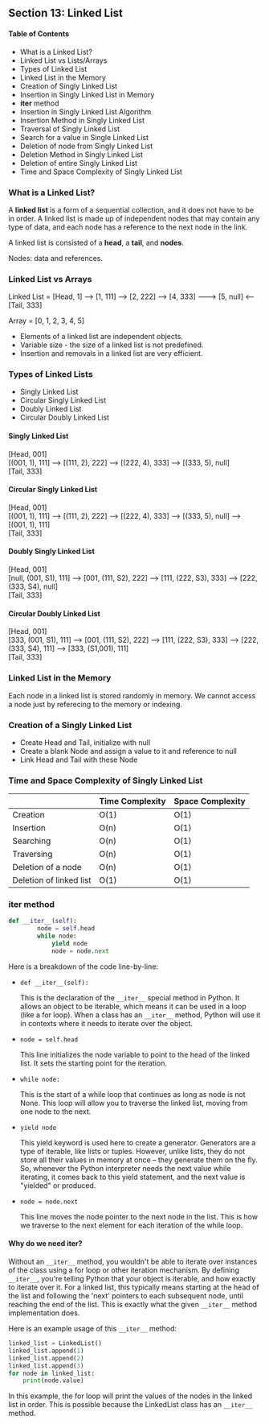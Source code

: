 ## Section 13: Linked List

#### Table of Contents
- What is a Linked List?
- Linked List vs Lists/Arrays
- Types of Linked List
- Linked List in the Memory
- Creation of Singly Linked List
- Insertion in Singly Linked List in Memory
- __iter__ method
- Insertion in Singly Linked List Algorithm
- Insertion Method in Singly Linked List
- Traversal of Singly Linked List
- Search for a value in Single Linked List
- Deletion of node from Singly Linked List
- Deletion Method in Singly Linked List
- Deletion of entire Singly Linked List
- Time and Space Complexity of Singly Linked List



### What is a Linked List?
A **linked list** is a form of a sequential collection, and it does not have to be in order.
A linked list is made up of independent nodes that may contain any type of data, and each 
node has a reference to the next node in the link.

A linked list is consisted of a **head**, a **tail**, and **nodes**.

Nodes: data and references.


### Linked List vs Arrays

Linked List = [Head, 1] --> [1, 111] --> [2, 222] --> [4, 333] ---> [5, null] <-- [Tail, 333]

Array = [0, 1, 2, 3, 4, 5]

- Elements of a linked list are independent objects.
- Variable size - the size of a linked list is not predefined.
- Insertion and removals in a linked list are very efficient.


### Types of Linked Lists
- Singly Linked List
- Circular Singly Linked List
- Doubly Linked List
- Circular Doubly Linked List


#### Singly Linked List
[Head, 001] \
[(001, 1), 111] --> [(111, 2), 222] --> [(222, 4), 333] --> [(333, 5), null] \
[Tail, 333]

#### Circular Singly Linked List
[Head, 001] \
[(001, 1), 111] --> [(111, 2), 222] --> [(222, 4), 333] --> [(333, 5), null] --> [(001, 1), 111] \
[Tail, 333]

#### Doubly Singly Linked List
[Head, 001] \
[null, (001, S1), 111] --> [001, (111, S2), 222] --> [111, (222, S3), 333] --> [222, (333, S4), null] \
[Tail, 333]

#### Circular Doubly Linked List
[Head, 001] \
[333, (001, S1), 111] --> [001, (111, S2), 222] --> [111, (222, S3), 333] --> [222, (333, S4), 111] --> [333, (S1,001), 111] \
[Tail, 333]


### Linked List in the Memory
Each node in a linked list is stored randomly in memory. We cannot access a node just by 
referecing to the memory or indexing.


### Creation of a Singly Linked List
- Create Head and Tail, initialize with null
- Create a blank Node and assign a value to it and reference to null
- Link Head and Tail with these Node


### Time and Space Complexity of Singly Linked List
|                         | Time Complexity  | Space Complexity |
|-------------------------|------------------|------------------|
| Creation                | O(1)             | O(1)             |
| Insertion               | O(n)             | O(1)             |
| Searching               | O(n)             | O(1)             |
| Traversing              | O(n)             | O(1)             |
| Deletion of a node      | O(n)             | O(1)             |
| Deletion of linked list | O(1)             | O(1)             |


### __iter__ method

```python
def __iter__(self):
        node = self.head
        while node:
            yield node
            node = node.next
```
Here is a breakdown of the code line-by-line:

- `def __iter__(self):`
  
  This is the declaration of the `__iter__` special method in Python. It allows an 
  object to be iterable, which means it can be used in a loop (like a for loop). When
  a class has an `__iter__` method, Python will use it in contexts where it needs to
  iterate over the object.
- `node = self.head`
  
  This line initializes the node variable to point to the head of the linked list.
  It sets the starting point for the iteration.
- `while node:`
  
  This is the start of a while loop that continues as long as node is not None. This
  loop will allow you to traverse the linked list, moving from one node to the next.
- `yield node`
  
  This yield keyword is used here to create a generator. Generators are a type of
  iterable, like lists or tuples. However, unlike lists, they do not store all their
  values in memory at once – they generate them on the fly. So, whenever the Python
  interpreter needs the next value while iterating, it comes back to this yield
  statement, and the next value is "yielded" or produced.
- `node = node.next`

  This line moves the node pointer to the next node in the list. This is how we 
  traverse to the next element for each iteration of the while loop.

#### Why do we need __iter__?

Without an `__iter__` method, you wouldn't be able to iterate over instances of the class
using a for loop or other iteration mechanism. By defining `__iter__`, you're telling Python
that your object is iterable, and how exactly to iterate over it. For a linked list, this
typically means starting at the head of the list and following the 'next' pointers to each
subsequent node, until reaching the end of the list. This is exactly what the given `__iter__`
method implementation does.

Here is an example usage of this `__iter__` method:

```python
linked_list = LinkedList() 
linked_list.append(1) 
linked_list.append(2) 
linked_list.append(3) 
for node in linked_list: 
    print(node.value)
```

In this example, the for loop will print the values of the nodes in the linked list in
order. This is possible because the LinkedList class has an `__iter__` method.
